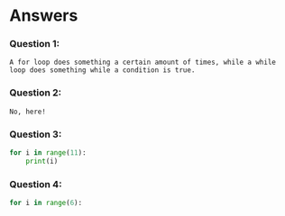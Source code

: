# Answers

### Question 1:
```
A for loop does something a certain amount of times, while a while loop does something while a condition is true.
```

### Question 2:
```
No, here!
```

### Question 3:
```python
for i in range(11):
    print(i)
```

### Question 4:
```python
for i in range(6):
    
```
